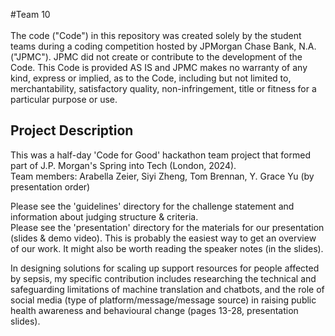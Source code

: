 #Team 10
 <br /> <br /> The code ("Code") in this repository was created solely by the student teams during a coding competition hosted by JPMorgan Chase Bank, N.A. ("JPMC"). JPMC did not create or contribute to the development of the Code. This Code is provided AS IS and JPMC makes no warranty of any kind, express or implied, as to the Code, including but not limited to, merchantability, satisfactory quality, non-infringement, title or fitness for a particular purpose or use.


## Project Description

This was a half-day 'Code for Good' hackathon team project that formed part of J.P. Morgan's Spring into Tech (London, 2024). \
Team members: Arabella Zeier, Siyi Zheng, Tom Brennan, Y. Grace Yu (by presentation order)

Please see the 'guidelines' directory for the challenge statement and information about judging structure & criteria. \
Please see the 'presentation' directory for the materials for our presentation (slides & demo video). This is probably the easiest way to get an overview of our work. It might also be worth reading the speaker notes (in the slides).

In designing solutions for scaling up support resources for people affected by sepsis, my specific contribution includes researching the technical and safeguarding limitations of machine translation and chatbots, and the role of social media (type of platform/message/message source) in raising public health awareness and behavioural change (pages 13-28, presentation slides).
